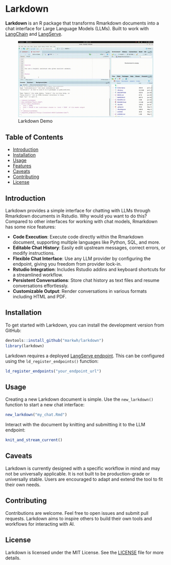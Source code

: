 
<!-- README.md is generated from README.Rmd. Please edit that file -->

# Larkdown

<!-- badges: start -->
<!-- badges: end -->

**Larkdown** is an R package that transforms Rmarkdown documents into a
chat interface for Large Language Models (LLMs). Built to work with
[LangChain](https://github.com/langchain-ai/langchain) and
[LangServe](https://github.com/langchain-ai/langserve).

<figure>
<img src="inst/media/gifs/larkdown-intro-fast.gif"
alt="Larkdown Demo" />
<figcaption aria-hidden="true">Larkdown Demo</figcaption>
</figure>

## Table of Contents

- [Introduction](#introduction)
- [Installation](#installation)
- [Usage](#usage)
- [Features](#features)
- [Caveats](#caveats)
- [Contributing](#contributing)
- [License](#license)

## Introduction

Larkdown provides a simple interface for chatting with LLMs through
Rmarkdown documents in Rstudio. Why would you want to do this? Compared
to other interfaces for working with chat models, Rmarkdown has some
nice features:

- **Code Execution**: Execute code directly within the Rmarkdown
  document, supporting multiple languages like Python, SQL, and more.
- **Editable Chat History**: Easily edit upstream messages, correct
  errors, or modify instructions.
- **Flexible Chat Interface**: Use any LLM provider by configuring the
  endpoint, giving you freedom from provider lock-in.
- **Rstudio Integration**: Includes Rstudio addins and keyboard
  shortcuts for a streamlined workflow.
- **Persistent Conversations**: Store chat history as text files and
  resume conversations effortlessly.
- **Customizable Output**: Render conversations in various formats
  including HTML and PDF.

## Installation

To get started with Larkdown, you can install the development version
from GitHub:

``` r
devtools::install_github("markwh/larkdown")
library(larkdown)
```

Larkdown requires a deployed [LangServe
endpoint](https://github.com/langchain-ai/langserve). This can be
configured using the `ld_register_endpoints()` function:

``` r
ld_register_endpoints("your_endpoint_url")
```

## Usage

Creating a new Larkdown document is simple. Use the `new_larkdown()`
function to start a new chat interface:

``` r
new_larkdown("my_chat.Rmd")
```

Interact with the document by knitting and submitting it to the LLM
endpoint:

``` r
knit_and_stream_current()
```

## Caveats

Larkdown is currently designed with a specific workflow in mind and may
not be universally applicable. It is not built to be production-grade or
universally stable. Users are encouraged to adapt and extend the tool to
fit their own needs.

## Contributing

Contributions are welcome. Feel free to open issues and submit pull
requests. Larkdown aims to inspire others to build their own tools and
workflows for interacting with AI.

## License

Larkdown is licensed under the MIT License. See the [LICENSE](LICENSE)
file for more details.
